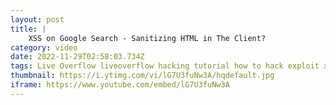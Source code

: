 ```yaml
---
layout: post
title: |
    XSS on Google Search - Sanitizing HTML in The Client?
category: video
date: 2022-11-29T02:58:03.734Z
tags: Live Overflow liveoverflow hacking tutorial how to hack exploit xss cross-site scripting html sanitization encoding browser masato  google gws search parser differential javascript mxss mutation dom template div parsing context disabled noscript script regex dompurify
thumbnail: https://i.ytimg.com/vi/lG7U3fuNw3A/hqdefault.jpg
iframe: https://www.youtube.com/embed/lG7U3fuNw3A
---
```

